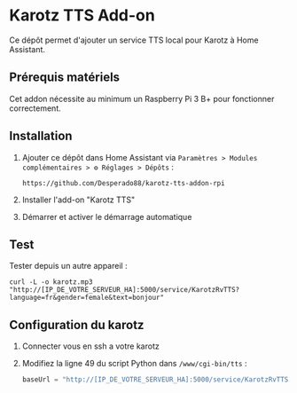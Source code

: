 # Karotz TTS Add-on

Ce dépôt permet d'ajouter un service TTS local pour Karotz à Home Assistant.

## Prérequis matériels

Cet addon nécessite au minimum un Raspberry Pi 3 B+ pour fonctionner correctement.

## Installation

1. Ajouter ce dépôt dans Home Assistant via `Paramètres > Modules complémentaires > ⚙️ Réglages > Dépôts` :
   ```
   https://github.com/Desperado88/karotz-tts-addon-rpi
   ```

2. Installer l'add-on "Karotz TTS"
3. Démarrer et activer le démarrage automatique

## Test

Tester depuis un autre appareil :
```
curl -L -o karotz.mp3 "http://[IP_DE_VOTRE_SERVEUR_HA]:5000/service/KarotzRvTTS?language=fr&gender=female&text=bonjour"
```

## Configuration du karotz

1. Connecter vous en ssh a votre karotz

2. Modifiez la ligne 49 du script Python dans `/www/cgi-bin/tts` :
   ```python
   baseUrl = "http://[IP_DE_VOTRE_SERVEUR_HA]:5000/service/KarotzRvTTS"
   ```

